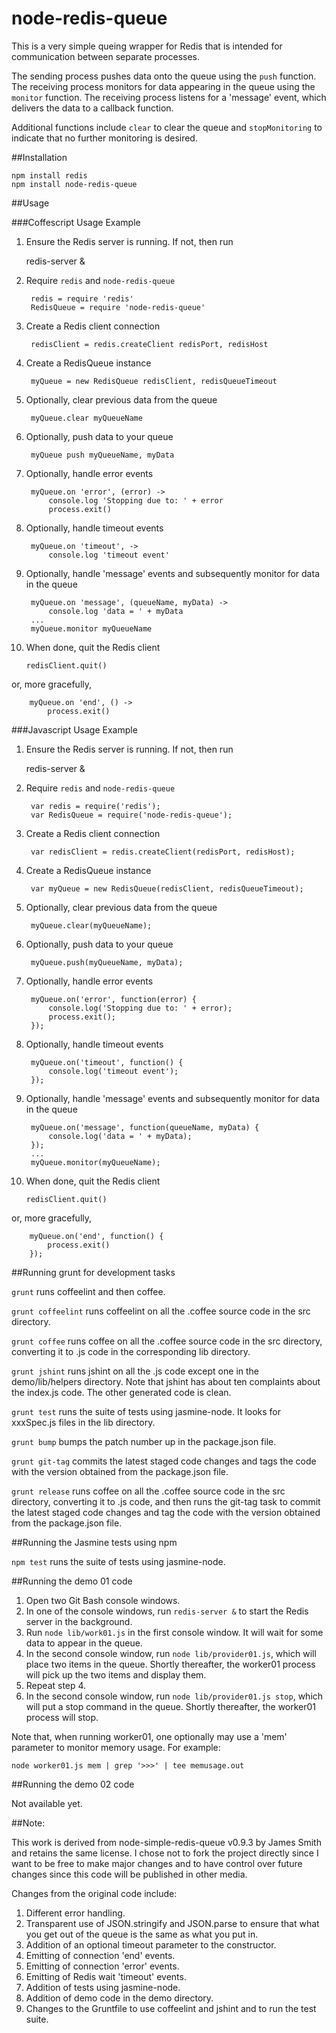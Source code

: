 node-redis-queue
=======

This is a very simple queing wrapper for Redis that is intended for communication between separate processes.

The sending process pushes data onto the queue using the `push` function. The receiving process monitors for data
appearing in the queue using the `monitor` function. The receiving process listens for a 'message' event, which
delivers the data to a callback function.

Additional functions include `clear` to clear the queue and `stopMonitoring` to indicate that no further monitoring
is desired.

##Installation

    npm install redis
    npm install node-redis-queue

##Usage

###Coffescript Usage Example

1. Ensure the Redis server is running. If not, then run

    redis-server &

2. Require `redis` and `node-redis-queue`

        redis = require 'redis'  
        RedisQueue = require 'node-redis-queue'

3. Create a Redis client connection

        redisClient = redis.createClient redisPort, redisHost

4. Create a RedisQueue instance

        myQueue = new RedisQueue redisClient, redisQueueTimeout

5. Optionally, clear previous data from the queue

        myQueue.clear myQueueName

6. Optionally, push data to your queue

        myQueue push myQueueName, myData

7. Optionally, handle error events

        myQueue.on 'error', (error) ->  
            console.log 'Stopping due to: ' + error  
            process.exit()

8. Optionally, handle timeout events

        myQueue.on 'timeout', ->  
            console.log 'timeout event'

9. Optionally, handle 'message' events and subsequently monitor for data in the queue

        myQueue.on 'message', (queueName, myData) ->  
            console.log 'data = ' + myData 
        ...  
        myQueue.monitor myQueueName

10. When done, quit the Redis client

        redisClient.quit()

  or, more gracefully,

        myQueue.on 'end', () ->  
            process.exit()

###Javascript Usage Example

1. Ensure the Redis server is running. If not, then run

    redis-server &

2. Require `redis` and `node-redis-queue`

        var redis = require('redis');  
        var RedisQueue = require('node-redis-queue');

3. Create a Redis client connection

        var redisClient = redis.createClient(redisPort, redisHost);

4. Create a RedisQueue instance

        var myQueue = new RedisQueue(redisClient, redisQueueTimeout);

5. Optionally, clear previous data from the queue

        myQueue.clear(myQueueName);

6. Optionally, push data to your queue

        myQueue.push(myQueueName, myData);

7. Optionally, handle error events

        myQueue.on('error', function(error) {  
            console.log('Stopping due to: ' + error);  
            process.exit();
        });

8. Optionally, handle timeout events

        myQueue.on('timeout', function() {  
            console.log('timeout event');
        });

9. Optionally, handle 'message' events and subsequently monitor for data in the queue

        myQueue.on('message', function(queueName, myData) {  
            console.log('data = ' + myData); 
        });
        ...  
        myQueue.monitor(myQueueName);

10. When done, quit the Redis client

        redisClient.quit()

  or, more gracefully,

        myQueue.on('end', function() {  
            process.exit()
        });

##Running grunt for development tasks

`grunt` runs coffeelint and then coffee.

`grunt coffeelint` runs coffeelint on all the .coffee source code in the src directory.

`grunt coffee` runs coffee on all the .coffee source code in the src directory, converting it to .js code in the
corresponding lib directory.

`grunt jshint` runs jshint on all the .js code except one in the demo/lib/helpers directory. Note that jshint has about
ten complaints about the index.js code. The other generated code is clean.

`grunt test` runs the suite of tests using jasmine-node. It looks for xxxSpec.js files in the lib directory.

`grunt bump` bumps the patch number up in the package.json file.

`grunt git-tag` commits the latest staged code changes and tags the code with the version obtained from the package.json file.

`grunt release` runs coffee on all the .coffee source code in the src directory, converting it to .js code, and
then runs the git-tag task to commit the latest staged code changes and tag the code with the version obtained from the
package.json file.

##Running the Jasmine tests using npm

`npm test` runs the suite of tests using jasmine-node.

##Running the demo 01 code

1. Open two Git Bash console windows.
2. In one of the console windows, run `redis-server &` to start the Redis server in the background.
3. Run `node lib/work01.js` in the first console window. It will wait for some data to appear in the queue.
4. In the second console window, run `node lib/provider01.js`, which will place two items in the queue. Shortly
   thereafter, the worker01 process will pick up the two items and display them.
5. Repeat step 4.
6. In the second console window, run `node lib/provider01.js stop`, which will put a stop command in the queue. Shortly
   thereafter, the worker01 process will stop.

Note that, when running worker01, one optionally may use a 'mem' parameter to monitor memory usage. For example:

`node worker01.js mem | grep '>>>' | tee memusage.out`

##Running the demo 02 code

Not available yet.

##Note:

This work is derived from node-simple-redis-queue v0.9.3 by James Smith and
retains the same license. I chose not to fork the project directly since I
want to be free to make major changes and to have control over future changes
since this code will be published in other media.

Changes from the original code include:

1. Different error handling.
2. Transparent use of JSON.stringify and JSON.parse to ensure
   that what you get out of the queue is the same as what you put in.
3. Addition of an optional timeout parameter to the constructor.
4. Emitting of connection 'end' events.
5. Emitting of connection 'error' events.
6. Emitting of Redis wait 'timeout' events.
7. Addition of tests using jasmine-node.
8. Addition of demo code in the demo directory.
9. Changes to the Gruntfile to use coffeelint and jshint and to run the test suite.


